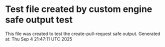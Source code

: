 # Test file created by custom engine safe output test
This file was created to test the create-pull-request safe output.
Generated at: Thu Sep  4 21:47:11 UTC 2025
